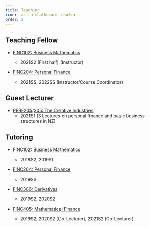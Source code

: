 ```yaml
---
title: Teaching
icon: fas fa-chalkboard-teacher
order: 2
---
```

## Teaching Fellow
- [FINC102: Business Mathematics](https://www.otago.ac.nz/courses/papers/index.html?papercode=FINC102)
  - 2021S2 (First half) (Instructor)

- [FINC204: Personal Finance](https://www.otago.ac.nz/courses/papers/index.html?papercode=FINC204)
  - 2021SS, 2022SS (Instructor/Course Coordinator)

## Guest Lecturer
- [PERF205](https://www.otago.ac.nz/courses/papers/index.html?papercode=PERF205)/[305: The Creative Industries](https://www.otago.ac.nz/courses/papers/index.html?papercode=PERF305)
  - 2021S1 (3 Lectures on personal finance and basic business structures in NZ)

## Tutoring
- [FINC102: Business Mathematics](https://www.otago.ac.nz/courses/papers/index.html?papercode=FINC102)
  - 2018S2, 2019S1

- [FINC204: Personal Finance](https://www.otago.ac.nz/courses/papers/index.html?papercode=FINC204)
  - 2019SS

- [FINC306: Derivatives](https://www.otago.ac.nz/courses/papers/index.html?papercode=FINC306)
  - 2019S2, 2020S2

- [FINC405: Mathematical Finance](https://www.otago.ac.nz/courses/papers/index.html?papercode=FINC405)
  - 2019S2, 2020S2 (Co-Lecturer), 2021S2 (Co-Lecturer)
